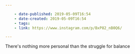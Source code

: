 ```yaml
---

    - date-published: 2019-05-09T16:54
    - date-created: 2019-05-09T16:54
    - tags:
    - link: https://www.instagram.com/p/BxP82_nB0Q6/

---
```


There's nothing more personal than the struggle for balance